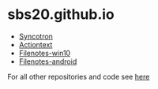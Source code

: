 # sbs20.github.io

 * [Syncotron](https://sbs20.github.io/syncotron/)
 * [Actiontext](https://sbs20.github.io/actiontext-win10)
 * [Filenotes-win10](https://sbs20.github.io/filenotes-win10)
 * [Filenotes-android](https://sbs20.github.io/filenotes-android)

For all other repositories and code see [here](https://github.com/sbs20/)
